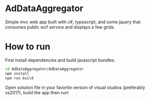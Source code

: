 # AdDataAggregator
Simple mvc web app built with c#, typescript, and some jquery that consumes public wcf service and displays a few grids. 

# How to run
First install dependencies and build javascript bundles. 

```sh
cd AdDataAggregator/AdDataAggregator
npm install
npm run build
```

Open solution file in your favorite version of visual studios (preferably vs2017), build the app then run!
